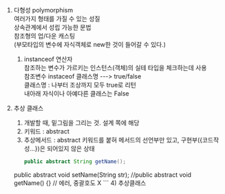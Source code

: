 1. 다형성 polymorphism  
	여러가지 형태를 가질 수 있는 성질  
	상속관계에서 성립 가능한 문법  
	참조형의 업/다운 캐스팅  
	(부모타입의 변수에 자식객체로 new한 것이 들어갈 수 있다.)  

	1) instanceof 연산자  
		참조하는 변수가 가르키는 인스턴스(객체)의 실테 타입을 체크하는데 사용  
		참조변수 instaceof 클래스명 ---> true/false  
		클래스명 : 나부터 조상까지 모두 true로 리턴  
			내아래 자식이나 아예다른 클래스는 False  

2. 추상 클래스  
	1) 개발할 때, 밑그림을 그리는 것. 설계 쪽에 해당  
	2) 키워드 : abstract  
	3) 추상메서드 : abstract 키워드를 붙혀 메서드의 선언부만 있고, 구현부({코드작성...})은 되어있지 않은 상태  
    	```java
    	public abstract String getName();
	public abstract void setName(String str);
	//public abstract void getName() {} // 에러, 중괄호도 X
    	```
	4) 추상클래스  
		

